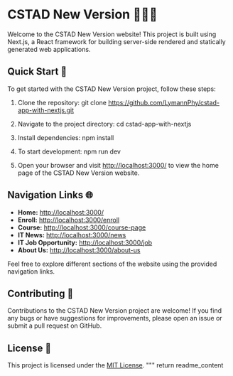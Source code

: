 # CSTAD New Version 🚀🌟🚀

Welcome to the CSTAD New Version website! This project is built using Next.js, a React framework for building server-side rendered and statically generated web applications.

## Quick Start 🚀

To get started with the CSTAD New Version project, follow these steps:

1. Clone the repository: git clone https://github.com/LymannPhy/cstad-app-with-nextjs.git
2. Navigate to the project directory: cd cstad-app-with-nextjs
3. Install dependencies: npm install
4. To start development: npm run dev


5. Open your browser and visit [http://localhost:3000/](http://localhost:3000/) to view the home page of the CSTAD New Version website.

## Navigation Links 🌐

- **Home:** [http://localhost:3000/](http://localhost:3000/)
- **Enroll:** [http://localhost:3000/enroll](http://localhost:3000/enroll)
- **Course:** [http://localhost:3000/course-page](http://localhost:3000/course-page)
- **IT News:** [http://localhost:3000/news](http://localhost:3000/news)
- **IT Job Opportunity:** [http://localhost:3000/job](http://localhost:3000/job)
- **About Us:** [http://localhost:3000/about-us](http://localhost:3000/about-us)

Feel free to explore different sections of the website using the provided navigation links.

## Contributing 💬

Contributions to the CSTAD New Version project are welcome! If you find any bugs or have suggestions for improvements, please open an issue or submit a pull request on GitHub.

## License 📝

This project is licensed under the [MIT License](LICENSE).
"""
 return readme_content

